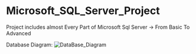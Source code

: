# Microsoft_SQL_Server_Project

Project includes almost Every Part of Microsoft Sql Server -> From Basic To Advanced

Database Diagram:
![DataBase_Diagram](https://user-images.githubusercontent.com/106172218/183300355-1f418fe7-eb28-4c6f-96c6-b2c234448d36.JPG)
